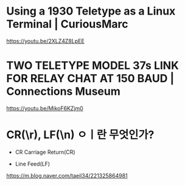 # Using a 1930 Teletype as a Linux Terminal | CuriousMarc

https://youtu.be/2XLZ4Z8LpEE

# TWO TELETYPE MODEL 37s LINK FOR RELAY CHAT AT 150 BAUD | Connections Museum

https://youtu.be/MikoF6KZjm0

# CR(\r), LF(\n) ㅇㅣ란 무엇인가?

- CR Carriage Return(CR)

- Line Feed(LF)

https://m.blog.naver.com/taeil34/221325864981
